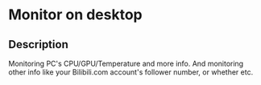 Monitor on desktop
=====


## Description

Monitoring PC's CPU/GPU/Temperature and more info.
And monitoring other info like your Bilibili.com account's follower number, or whether etc.


